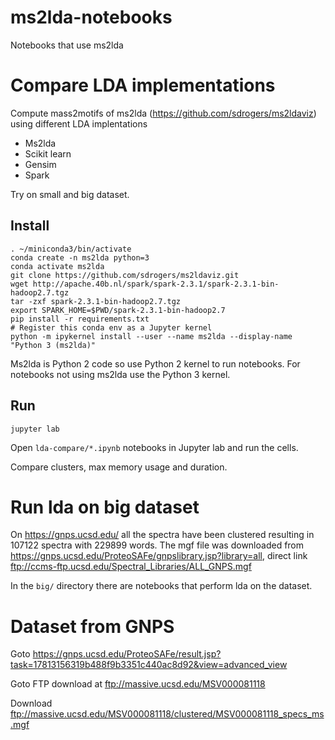 # ms2lda-notebooks

Notebooks that use ms2lda

# Compare LDA implementations

Compute mass2motifs of ms2lda (https://github.com/sdrogers/ms2ldaviz) using different LDA implentations 

* Ms2lda
* Scikit learn
* Gensim
* Spark

Try on small and big dataset.

## Install

```
. ~/miniconda3/bin/activate
conda create -n ms2lda python=3
conda activate ms2lda
git clone https://github.com/sdrogers/ms2ldaviz.git
wget http://apache.40b.nl/spark/spark-2.3.1/spark-2.3.1-bin-hadoop2.7.tgz
tar -zxf spark-2.3.1-bin-hadoop2.7.tgz
export SPARK_HOME=$PWD/spark-2.3.1-bin-hadoop2.7
pip install -r requirements.txt
# Register this conda env as a Jupyter kernel
python -m ipykernel install --user --name ms2lda --display-name "Python 3 (ms2lda)"
```

Ms2lda is Python 2 code so use Python 2 kernel to run notebooks.
For notebooks not using ms2lda use the Python 3 kernel.

## Run

```
jupyter lab
```

Open `lda-compare/*.ipynb` notebooks in Jupyter lab and run the cells.

Compare clusters, max memory usage and duration.

# Run lda on big dataset

On https://gnps.ucsd.edu/ all the spectra have been clustered resulting in 107122 spectra with 229899 words.
The mgf file was downloaded from https://gnps.ucsd.edu/ProteoSAFe/gnpslibrary.jsp?library=all, direct link ftp://ccms-ftp.ucsd.edu/Spectral_Libraries/ALL_GNPS.mgf

In the `big/` directory there are notebooks that perform lda on the dataset.

# Dataset from GNPS

Goto https://gnps.ucsd.edu/ProteoSAFe/result.jsp?task=17813156319b488f9b3351c440ac8d92&view=advanced_view

Goto FTP download at ftp://massive.ucsd.edu/MSV000081118

Download ftp://massive.ucsd.edu/MSV000081118/clustered/MSV000081118_specs_ms.mgf

